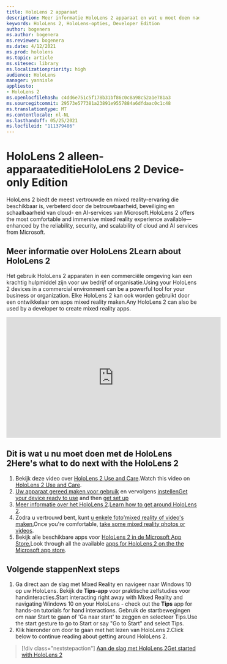```yaml
---
title: HoloLens 2 apparaat
description: Meer informatie HoloLens 2 apparaat en wat u moet doen nadat u een van uw eigen apparaten hebt.
keywords: HoloLens 2, HoloLens-opties, Developer Edition
author: bogenera
ms.author: bogenera
ms.reviewer: bogenera
ms.date: 4/12/2021
ms.prod: hololens
ms.topic: article
ms.sitesec: library
ms.localizationpriority: high
audience: HoloLens
manager: yannisle
appliesto:
- HoloLens 2
ms.openlocfilehash: c4dd6e751c5f178b31bf86c0c8a98c52a1e781a3
ms.sourcegitcommit: 29573e577381a23891e9557884a6dfdaac0c1c48
ms.translationtype: MT
ms.contentlocale: nl-NL
ms.lasthandoff: 05/25/2021
ms.locfileid: "111379486"
---
```

# <a name="hololens-2-device-only-edition"></a><span data-ttu-id="db453-104">HoloLens 2 alleen-apparaateditie</span><span class="sxs-lookup"><span data-stu-id="db453-104">HoloLens 2 Device-only Edition</span></span>

<span data-ttu-id="db453-105">HoloLens 2 biedt de meest vertrouwde en mixed reality-ervaring die beschikbaar is, verbeterd door de betrouwbaarheid, beveiliging en schaalbaarheid van cloud- en AI-services van Microsoft.</span><span class="sxs-lookup"><span data-stu-id="db453-105">HoloLens 2 offers the most comfortable and immersive mixed reality experience available—enhanced by the reliability, security, and scalability of cloud and AI services from Microsoft.</span></span>

## <a name="learn-about-hololens-2"></a><span data-ttu-id="db453-106">Meer informatie over HoloLens 2</span><span class="sxs-lookup"><span data-stu-id="db453-106">Learn about HoloLens 2</span></span>
<span data-ttu-id="db453-107">Het gebruik HoloLens 2 apparaten in een commerciële omgeving kan een krachtig hulpmiddel zijn voor uw bedrijf of organisatie.</span><span class="sxs-lookup"><span data-stu-id="db453-107">Using your HoloLens 2 devices in a commercial environment can be a powerful tool for your business or organization.</span></span> <span data-ttu-id="db453-108">Elke HoloLens 2 kan ook worden gebruikt door een ontwikkelaar om apps mixed reality maken.</span><span class="sxs-lookup"><span data-stu-id="db453-108">Any HoloLens 2 can also be used by a developer to create mixed reality apps.</span></span>

<iframe width="560" height="315" src="https://www.youtube.com/embed/XwOnHqiNAeU" frameborder="0" allow="accelerometer; autoplay; clipboard-write; encrypted-media; gyroscope; picture-in-picture" allowfullscreen></iframe>

## <a name="heres-what-to-do-next-with-the-hololens-2"></a><span data-ttu-id="db453-109">Dit is wat u nu moet doen met de HoloLens 2</span><span class="sxs-lookup"><span data-stu-id="db453-109">Here's what to do next with the HoloLens 2</span></span>

1. <span data-ttu-id="db453-110">Bekijk deze video over [HoloLens 2 Use and Care](https://docs.microsoft.com/hololens/hololens2-maintenance##HoloLens-2-Use-and-Care).</span><span class="sxs-lookup"><span data-stu-id="db453-110">Watch this video on [HoloLens 2 Use and Care](https://docs.microsoft.com/hololens/hololens2-maintenance##HoloLens-2-Use-and-Care).</span></span>
1. <span data-ttu-id="db453-111">[Uw apparaat gereed maken voor gebruik](https://docs.microsoft.com/hololens/hololens2-setup) en vervolgens [instellen](https://docs.microsoft.com/hololens/hololens2-start)</span><span class="sxs-lookup"><span data-stu-id="db453-111">[Get your device ready to use](https://docs.microsoft.com/hololens/hololens2-setup) and then [get set up](https://docs.microsoft.com/hololens/hololens2-start)</span></span>
1. <span data-ttu-id="db453-112">[Meer informatie over het HoloLens 2](https://docs.microsoft.com/hololens/holographic-home).</span><span class="sxs-lookup"><span data-stu-id="db453-112">[Learn how to get around HoloLens 2](https://docs.microsoft.com/hololens/holographic-home).</span></span>
1. <span data-ttu-id="db453-113">Zodra u vertrouwd bent, kunt [u enkele foto'mixed reality of video's maken.](https://docs.microsoft.com/hololens/holographic-photos-and-videos)</span><span class="sxs-lookup"><span data-stu-id="db453-113">Once you're comfortable, [take some mixed reality photos or videos](https://docs.microsoft.com/hololens/holographic-photos-and-videos).</span></span>
1. <span data-ttu-id="db453-114">Bekijk alle beschikbare apps voor [HoloLens 2 in de Microsoft App Store.](https://docs.microsoft.com/hololens/holographic-store-apps)</span><span class="sxs-lookup"><span data-stu-id="db453-114">Look through all the available [apps for HoloLens 2 on the the Microsoft app store](https://docs.microsoft.com/hololens/holographic-store-apps).</span></span>

## <a name="next-steps"></a><span data-ttu-id="db453-115">Volgende stappen</span><span class="sxs-lookup"><span data-stu-id="db453-115">Next steps</span></span>

1. <span data-ttu-id="db453-116">Ga direct aan de slag met Mixed Reality en navigeer naar Windows 10 op uw HoloLens. Bekijk de **Tips-app** voor praktische zelfstudies voor handinteracties.</span><span class="sxs-lookup"><span data-stu-id="db453-116">Start interacting right away with Mixed Reality and navigating Windows 10 on your HoloLens - check out the **Tips** app for hands-on tutorials for hand interactions.</span></span> <span data-ttu-id="db453-117">Gebruik de startbewegingen om naar Start te gaan of 'Ga naar start' te zeggen en selecteer Tips.</span><span class="sxs-lookup"><span data-stu-id="db453-117">Use the start gesture to go to Start or say "Go to Start" and select Tips.</span></span>
1. <span data-ttu-id="db453-118">Klik hieronder om door te gaan met het lezen van HoloLens 2.</span><span class="sxs-lookup"><span data-stu-id="db453-118">Click below to continue reading about getting around HoloLens 2.</span></span>

> [!div class="nextstepaction"]
> [<span data-ttu-id="db453-119">Aan de slag met HoloLens 2</span><span class="sxs-lookup"><span data-stu-id="db453-119">Get started with HoloLens 2</span></span>](hololens2-basic-usage.md)